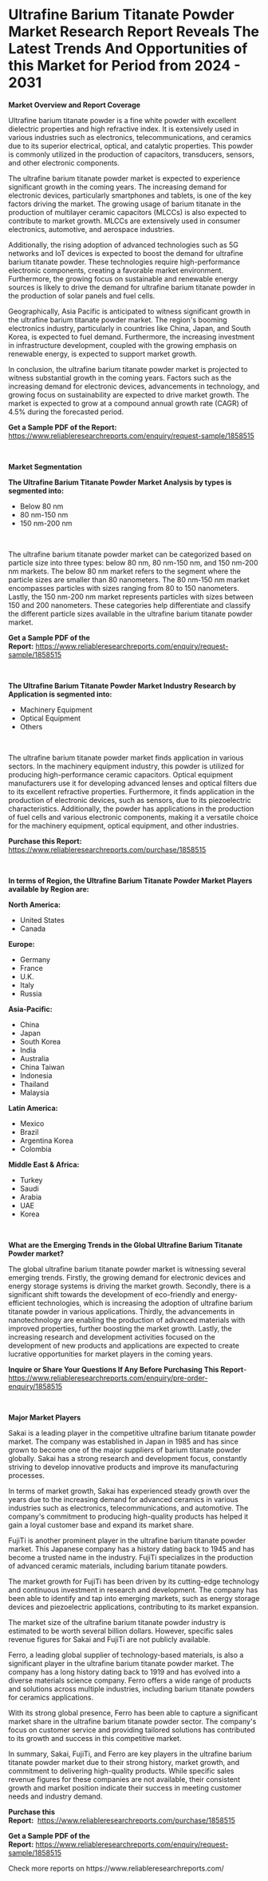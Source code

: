 <p><h1>Ultrafine Barium Titanate Powder Market Research Report Reveals The Latest Trends And Opportunities of this Market for Period from 2024 - 2031</h1></p><p><strong>Market Overview and Report Coverage</strong></p>
<p><p>Ultrafine barium titanate powder is a fine white powder with excellent dielectric properties and high refractive index. It is extensively used in various industries such as electronics, telecommunications, and ceramics due to its superior electrical, optical, and catalytic properties. This powder is commonly utilized in the production of capacitors, transducers, sensors, and other electronic components.</p><p>The ultrafine barium titanate powder market is expected to experience significant growth in the coming years. The increasing demand for electronic devices, particularly smartphones and tablets, is one of the key factors driving the market. The growing usage of barium titanate in the production of multilayer ceramic capacitors (MLCCs) is also expected to contribute to market growth. MLCCs are extensively used in consumer electronics, automotive, and aerospace industries.</p><p>Additionally, the rising adoption of advanced technologies such as 5G networks and IoT devices is expected to boost the demand for ultrafine barium titanate powder. These technologies require high-performance electronic components, creating a favorable market environment. Furthermore, the growing focus on sustainable and renewable energy sources is likely to drive the demand for ultrafine barium titanate powder in the production of solar panels and fuel cells.</p><p>Geographically, Asia Pacific is anticipated to witness significant growth in the ultrafine barium titanate powder market. The region's booming electronics industry, particularly in countries like China, Japan, and South Korea, is expected to fuel demand. Furthermore, the increasing investment in infrastructure development, coupled with the growing emphasis on renewable energy, is expected to support market growth.</p><p>In conclusion, the ultrafine barium titanate powder market is projected to witness substantial growth in the coming years. Factors such as the increasing demand for electronic devices, advancements in technology, and growing focus on sustainability are expected to drive market growth. The market is expected to grow at a compound annual growth rate (CAGR) of 4.5% during the forecasted period.</p></p>
<p><strong>Get a Sample PDF of the Report:</strong> <a href="https://www.reliableresearchreports.com/enquiry/request-sample/1858515">https://www.reliableresearchreports.com/enquiry/request-sample/1858515</a></p>
<p>&nbsp;</p>
<p><strong>Market Segmentation</strong></p>
<p><strong>The Ultrafine Barium Titanate Powder Market Analysis by types is segmented into:</strong></p>
<p><ul><li>Below 80 nm</li><li>80 nm-150 nm</li><li>150 nm-200 nm</li></ul></p>
<p>&nbsp;</p>
<p><p>The ultrafine barium titanate powder market can be categorized based on particle size into three types: below 80 nm, 80 nm-150 nm, and 150 nm-200 nm markets. The below 80 nm market refers to the segment where the particle sizes are smaller than 80 nanometers. The 80 nm-150 nm market encompasses particles with sizes ranging from 80 to 150 nanometers. Lastly, the 150 nm-200 nm market represents particles with sizes between 150 and 200 nanometers. These categories help differentiate and classify the different particle sizes available in the ultrafine barium titanate powder market.</p></p>
<p><strong>Get a Sample PDF of the Report:</strong>&nbsp;<a href="https://www.reliableresearchreports.com/enquiry/request-sample/1858515">https://www.reliableresearchreports.com/enquiry/request-sample/1858515</a></p>
<p>&nbsp;</p>
<p><strong>The Ultrafine Barium Titanate Powder Market Industry Research by Application is segmented into:</strong></p>
<p><ul><li>Machinery Equipment</li><li>Optical Equipment</li><li>Others</li></ul></p>
<p>&nbsp;</p>
<p><p>The ultrafine barium titanate powder market finds application in various sectors. In the machinery equipment industry, this powder is utilized for producing high-performance ceramic capacitors. Optical equipment manufacturers use it for developing advanced lenses and optical filters due to its excellent refractive properties. Furthermore, it finds application in the production of electronic devices, such as sensors, due to its piezoelectric characteristics. Additionally, the powder has applications in the production of fuel cells and various electronic components, making it a versatile choice for the machinery equipment, optical equipment, and other industries.</p></p>
<p><strong>Purchase this Report:</strong>&nbsp; <a href="https://www.reliableresearchreports.com/purchase/1858515">https://www.reliableresearchreports.com/purchase/1858515</a></p>
<p>&nbsp;</p>
<p><strong>In terms of Region, the Ultrafine Barium Titanate Powder Market Players available by Region are:</strong></p>
<p>
    <p> <strong> North America: </strong>
        <ul>
            <li>United States</li>
            <li>Canada</li>
        </ul>
        </p> 
    <p> <strong> Europe: </strong>
        <ul>
            <li>Germany</li>
            <li>France</li>
            <li>U.K.</li>
            <li>Italy</li>
            <li>Russia</li>
        </ul>
        </p> 
    <p> <strong> Asia-Pacific: </strong>
        <ul>
            <li>China</li>
            <li>Japan</li>
            <li>South Korea</li>
            <li>India</li>
            <li>Australia</li>
            <li>China Taiwan</li>
            <li>Indonesia</li>
            <li>Thailand</li>
            <li>Malaysia</li>
        </ul>
        </p> 
    <p> <strong> Latin America: </strong>
        <ul>
            <li>Mexico</li>
            <li>Brazil</li>
            <li>Argentina Korea</li>
            <li>Colombia</li>
        </ul>
        </p> 
    <p> <strong> Middle East & Africa: </strong>
        <ul>
            <li>Turkey</li>
            <li>Saudi</li>
            <li>Arabia</li>
            <li>UAE</li>
            <li>Korea</li>
        </ul>
    </p>
    </p>
<p>&nbsp;</p>
<p><strong>What are the Emerging Trends in the Global Ultrafine Barium Titanate Powder market?</strong></p>
<p><p>The global ultrafine barium titanate powder market is witnessing several emerging trends. Firstly, the growing demand for electronic devices and energy storage systems is driving the market growth. Secondly, there is a significant shift towards the development of eco-friendly and energy-efficient technologies, which is increasing the adoption of ultrafine barium titanate powder in various applications. Thirdly, the advancements in nanotechnology are enabling the production of advanced materials with improved properties, further boosting the market growth. Lastly, the increasing research and development activities focused on the development of new products and applications are expected to create lucrative opportunities for market players in the coming years.</p></p>
<p><strong>Inquire or Share Your Questions If Any Before Purchasing This Report</strong>- <a href="https://www.reliableresearchreports.com/enquiry/pre-order-enquiry/1858515">https://www.reliableresearchreports.com/enquiry/pre-order-enquiry/1858515</a></p>
<p>&nbsp;</p>
<p><strong>Major Market Players</strong></p>
<p><p>Sakai is a leading player in the competitive ultrafine barium titanate powder market. The company was established in Japan in 1985 and has since grown to become one of the major suppliers of barium titanate powder globally. Sakai has a strong research and development focus, constantly striving to develop innovative products and improve its manufacturing processes.</p><p>In terms of market growth, Sakai has experienced steady growth over the years due to the increasing demand for advanced ceramics in various industries such as electronics, telecommunications, and automotive. The company's commitment to producing high-quality products has helped it gain a loyal customer base and expand its market share.</p><p>FujiTi is another prominent player in the ultrafine barium titanate powder market. This Japanese company has a history dating back to 1945 and has become a trusted name in the industry. FujiTi specializes in the production of advanced ceramic materials, including barium titanate powders.</p><p>The market growth for FujiTi has been driven by its cutting-edge technology and continuous investment in research and development. The company has been able to identify and tap into emerging markets, such as energy storage devices and piezoelectric applications, contributing to its market expansion.</p><p>The market size of the ultrafine barium titanate powder industry is estimated to be worth several billion dollars. However, specific sales revenue figures for Sakai and FujiTi are not publicly available.</p><p>Ferro, a leading global supplier of technology-based materials, is also a significant player in the ultrafine barium titanate powder market. The company has a long history dating back to 1919 and has evolved into a diverse materials science company. Ferro offers a wide range of products and solutions across multiple industries, including barium titanate powders for ceramics applications.</p><p>With its strong global presence, Ferro has been able to capture a significant market share in the ultrafine barium titanate powder sector. The company's focus on customer service and providing tailored solutions has contributed to its growth and success in this competitive market.</p><p>In summary, Sakai, FujiTi, and Ferro are key players in the ultrafine barium titanate powder market due to their strong history, market growth, and commitment to delivering high-quality products. While specific sales revenue figures for these companies are not available, their consistent growth and market position indicate their success in meeting customer needs and industry demand.</p></p>
<p><strong>Purchase this Report:</strong>&nbsp;&nbsp;<a href="https://www.reliableresearchreports.com/purchase/1858515">https://www.reliableresearchreports.com/purchase/1858515</a></p>
<p></p>
<p><strong>Get a Sample PDF of the Report:</strong>&nbsp;<a href="https://www.reliableresearchreports.com/enquiry/request-sample/1858515">https://www.reliableresearchreports.com/enquiry/request-sample/1858515</a></p>
<p>Check more reports on https://www.reliableresearchreports.com/</p>